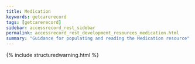 ```yaml
---
title: Medication
keywords: getcarerecord
tags: [getcarerecord]
sidebar: accessrecord_rest_sidebar
permalink: accessrecord_rest_development_resources_medication.html
summary: "Guidance for populating and reading the Medication resource"
---
```


{% include structuredwarning.html %}
